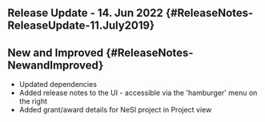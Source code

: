 Release Update - 14. Jun 2022 {#ReleaseNotes-ReleaseUpdate-11.July2019}
-----------------------------

New and Improved {#ReleaseNotes-NewandImproved}
----------------

-   Updated dependencies
-   Added release notes to the UI - accessible via the \'hamburger\'
    menu on the right
-   Added grant/award details for NeSI project in Project view
